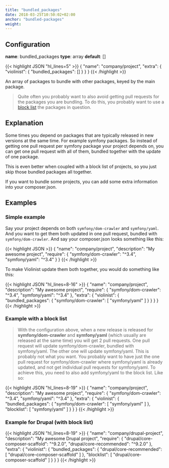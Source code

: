 ```yaml
---
title: "bundled_packages"
date: 2018-03-25T10:50:02+02:00
anchor: "bundled-packages"
weight:
---
```


## Configuration

__name__: bundled_packages
__type__: array
__default__: []

{{< highlight JSON "hl_lines=5" >}}
{
  "name": "company/project",
  "extra": {
    "violinist": {
      "bundled_packages": []
    }
  }
}
{{< /highlight >}}


An array of packages to bundle with other packages, keyed by the main package.

>Quite often you probably want to also avoid getting pull requests for the packages you are bundling. To do this, you probably want to use a [block list](#blocklisting-projects) the packages in question.

## Explanation

Some times you depend on packages that are typically released in new versions at the same time. For example symfony packages. So instead of getting one pull request per symfony package your project depends on, you can get one pull request with all of them, bundled together with the update of one package.

This is even better when coupled with a block list of projects, so you just skip those bundled packages all together.

If you want to bundle some projects, you can add some extra information into your composer.json.

## Examples

### Simple example

Say your project depends on both `symfony/dom-crawler` and `symfony/yaml`. And you want to get them both updated in one pull request, bundled with `symfony/dom-crawler`. And say your composer.json looks something like this:

{{< highlight JSON >}}
{
  "name": "company/project",
  "description": "My awesome project",
  "require": {
    "symfony/dom-crawler": "^3.4",
    "symfony/yaml": "^3.4"
  }
}
{{< /highlight >}}


To make Violinist update them both together, you would do something like this:


{{< highlight JSON "hl_lines=8-16" >}}
{
  "name": "company/project",
  "description": "My awesome project",
  "require": {
    "symfony/dom-crawler": "^3.4",
    "symfony/yaml": "^3.4"
  },
  "extra": {
    "violinist": {
      "bundled_packages": {
        "symfony/dom-crawler": [
          "symfony/yaml"
        ]
      }
    }
  }
}
{{< /highlight >}}

### Example with a block list

> With the configuration above, when a new release is released for __symfony/dom-crawler__ and __symfony/yaml__ (which usually are released at the same time) you will get 2 pull requests. One pull request will update symfony/dom-crawler, bundled with symfony/yaml. The other one will update symfony/yaml. This is probably not what you want. You probably want to have just the one pull request for symfony/dom-crawler where symfony/yaml is already updated, and not get individual pull requests for symfony/yaml. To achieve this, you need to also add symfony/yaml to the block list. Like so:

{{< highlight JSON "hl_lines=8-19" >}}
{
  "name": "company/project",
  "description": "My awesome project",
  "require": {
    "symfony/dom-crawler": "^3.4",
    "symfony/yaml": "^3.4"
  },
  "extra": {
    "violinist": {
      "bundled_packages": {
        "symfony/dom-crawler": [
          "symfony/yaml"
        ]
      },
      "blocklist": [
        "symfony/yaml"
      ]
    }
  }
}
{{< /highlight >}}

### Example for Drupal (with block list)

{{< highlight JSON "hl_lines=8-19" >}}
{
  "name": "company/drupal-project",
  "description": "My awesome Drupal project",
  "require": {
    "drupal/core-composer-scaffold": "^9.2.0",
    "drupal/core-recommended": "^9.2.0"
  },
  "extra": {
    "violinist": {
        "bundled_packages": {
          "drupal/core-recommended": [
            "drupal/core-composer-scaffold"
          ]
        },
        "blocklist": [
          "drupal/core-composer-scaffold"
        ]
    }
  }
}
{{< /highlight >}}
